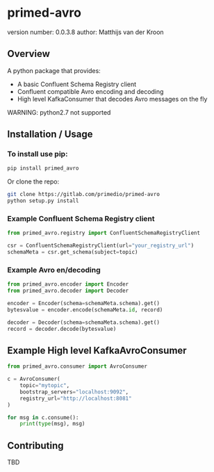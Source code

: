 # primed-avro
version number: 0.0.3.8
author: Matthijs van der Kroon

## Overview
A python package that provides:
* A basic Confluent Schema Registry client
* Confluent compatible Avro encoding and decoding
* High level KafkaConsumer that decodes Avro messages on the fly

WARNING: python2.7 not supported

## Installation / Usage

### To install use pip:

```bash
pip install primed_avro
```

Or clone the repo:
```bash
git clone https://gitlab.com/primedio/primed-avro
python setup.py install
```
### Example Confluent Schema Registry client
```python
from primed_avro.registry import ConfluentSchemaRegistryClient

csr = ConfluentSchemaRegistryClient(url="your_registry_url")
schemaMeta = csr.get_schema(subject=topic)
```

### Example Avro en/decoding
```python
from primed_avro.encoder import Encoder
from primed_avro.decoder import Decoder

encoder = Encoder(schema=schemaMeta.schema).get()
bytesvalue = encoder.encode(schemaMeta.id, record)

decoder = Decoder(schema=schemaMeta.schema).get()
record = decoder.decode(bytesvalue)
```

## Example High level KafkaAvroConsumer
```python
from primed_avro.consumer import AvroConsumer

c = AvroConsumer(
    topic="mytopic",
    bootstrap_servers="localhost:9092",
    registry_url="http://localhost:8081"
)

for msg in c.consume():
    print(type(msg), msg)
```

## Contributing
TBD

